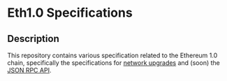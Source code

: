 # Eth1.0 Specifications

## Description

This repository contains various specification related to the Ethereum 1.0 chain, specifically the specifications for [network upgrades](/network-upgrades) and (soon) the [JSON RPC API](/json-rpc). 